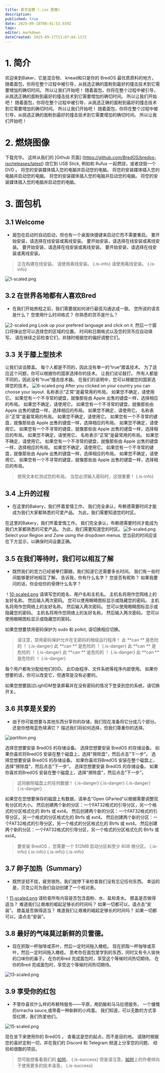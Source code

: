 ```yaml
---
title: 首次设置 (.iso 图像)
description:
published: true
date: 2025-09-18T08:41:53.939Z
tags:
editor: markdown
dateCreated: 2025-09-17T11:07:04.117Z
---
```


# 1. 简介

欢迎来到Baker，它是混合物、 knead和只是你的 BredOS 最优质原料的地方， 随着面包，你将在整个过程中被引导，从挑选正确的面粉到最好的撞击技术到它需要增加的确切时间。 所以让我们开始吧！ 随着面包，你将在整个过程中被引导，从挑选正确的面粉到最好的撞击技术到它需要增加的确切时间。 所以让我们开始吧！ 随着面包，你将在整个过程中被引导，从挑选正确的面粉到最好的撞击技术到它需要增加的确切时间。 所以让我们开始吧！ 随着面包，你将在整个过程中被引导，从挑选正确的面粉到最好的撞击技术到它需要增加的确切时间。 所以让我们开始吧！

# 2. 燃烧图像

下载完毕。 这样从我们的 [Github 页面] (https://github.com/BredOS/bredos-iso/releases/latest) 烧它到 USB Stick, 例如和 Rufus 一起燃烧，或者烧毁一个 DVD 。 将您的安装媒体插入您的电脑并启动您的电脑。 将您的安装媒体插入您的电脑并启动您的电脑。 将您的安装媒体插入您的电脑并启动您的电脑。 将您的安装媒体插入您的电脑并启动您的电脑。

# 3. 面包机

## 3.1 Welcome

- 面包在启动时自动启动，但也有一个桌面快捷键来启动它而不需要重启。 要开始安装，请选择在线安装或离线安装。 要开始安装，请选择在线安装或离线安装。 要开始安装，请选择在线安装或离线安装。 要开始安装，请选择在线安装或离线安装。

> 正在构建在线安装。 请使用离线安装。
> {.is-info} 请使用离线安装。
> {.is-info}

![1-scaled.png](/first-setup/1-scaled.png)

## 3.2 在世界各地都有人喜欢Bred

- 在我们开始旅程之前，我们需要就如何进行最佳沟通达成一致。 您所说的语言是什么？ 您使用什么时间格式？ 你熟悉的货币是什么？

![2-scaled.png](/first-setup/2-scaled.png)
Look up your prefered language and click on it. 然后一个窗口将弹出您可以选择您的区域的位置。 时间和日期格式以及您的货币应自动填写。 请在继续之前检查它们，并随时根据您的偏好调整它们。

## 3.3 关于膝上型技术

让我们谈谈膝盖。 每个人都是不同的，因此没有单一的“true”膝盖技术。 为了适应这个问题，你可以根据你的国家选择你的技术。
让我们谈论敲打。 所有人都是不同的，因此没有“true”撞击技术器。 在我们的说明中，您可以根据您的国家选择您的技术。
![6-scaled.png](/first-setup/6-scaled.png)
After you clicked on your country you can choose your layout. 名称表示“正常”是最常用的布局。 如果您不确定，请使用它。 如果您有一个不寻常的键盘，就像那些由 Apple 出售的键盘一样，选择相应的布局。 如果您不确定，请使用它。 如果您有一个不寻常的键盘，就像那些由 Apple 出售的键盘一样，选择相应的布局。 如果您不确定，请使用它。 名称表示“正常”是最常用的布局。 如果您不确定，请使用它。 如果您有一个不寻常的键盘，就像那些由 Apple 出售的键盘一样，选择相应的布局。 如果您不确定，请使用它。 如果您有一个不寻常的键盘，就像那些由 Apple 出售的键盘一样，选择相应的布局。 如果您不确定，请使用它。 名称表示“正常”是最常用的布局。 如果您不确定，请使用它。 如果您有一个不寻常的键盘，就像那些由 Apple 出售的键盘一样，选择相应的布局。 如果您不确定，请使用它。 如果您有一个不寻常的键盘，就像那些由 Apple 出售的键盘一样，选择相应的布局。 如果您不确定，请使用它。 如果您有一个不寻常的键盘，就像那些由 Apple 出售的键盘一样，选择相应的布局。

> 使用文本栏测试您的布局。 当您必须输入密码时，这很重要！
> {.is-info}

## 3.4 上升的过程

- 在这里的Bakery，我们怀着爱情工作。 我们完全承认，布赖德需要时间才能成为我们大家都熟悉的可爱产品。 为此，我们需要知道您的时区。

在这里的Bakery，我们怀着爱情工作。 我们完全承认，布赖德需要时间才能成为我们大家都熟悉的可爱产品。 为此，我们需要知道您的时区。
![9-scaled.png](/first-setup/9-scaled.png)
Select your Region and Zone using the dropdown menus. 您当前的时间应该在下方显示，以确保时间设置正确。

## 3.5 在我们等待时，我们可以相互了解

- 既然我们的苦力已经被拳打脚踢，我们知道它还需要多长时间。 我们有一些时间能够更好地相互了解。 告诉我，你有什么名字？ 您是否有昵称？ 如果我要问的话，你会给你的骨牌什么名字？

！[10-scaled.png](/first-setup/10-scaled.png)
请填写您的姓名、用户名和主机名。 主机名将用作您网络上的友好名称。 然后输入两次密码。 您可以使用眼睛图标显示或隐藏您的密码。 主机名将用作您网络上的友好名称。 然后输入两次密码。 您可以使用眼睛图标显示或隐藏您的密码。 主机名将用作您网络上的友好名称。 然后输入两次密码。 您可以使用眼睛图标显示或隐藏您的密码。

如果您想要禁用密码保护为 sudo 和 polkit, 请切换相应切换。

> 请注意，禁用密码保护允许在无密码的根级运行程序！ 此 \*\*can \*\* 是危险的 ！
> {.is-danger} 此 \*\*can \*\* 是危险的 ！
> {.is-danger} 此 \*\*can \*\* 是危险的 ！
> {.is-danger} 此 \*\*can \*\* 是危险的 ！
> {.is-danger} 此 \*\*can \*\* 是危险的 ！
> {.is-danger}

每个用户都有分配给他们的ID。 此ID由程序、文件系统等程序内部使用。 如果你想要的话，你可以改变它，但通常是没有必要的。

如果您想要跳过LightDM登录屏幕并在没有密码的情况下登录到您的系统，请切换开关。

## 3.6 共享是关爱的

- 由于你可能想要与其他东西分享你的存储，我们现在准备将它分成几个部分。 还是你想用蓝色填满它？ 描述我们将如何选择，但我们尊重你的选择。

![partition.png](/first-setup/partition.png)

选择您想要安装 BredOS 的存储设备。 选择您想要安装 BredOS 的存储设备。 如果你喜欢将BredOS 安装在整个磁盘上，选择"擦除盘"，然后点击"下一步"。 选择您想要安装 BredOS 的存储设备。 如果你喜欢将BredOS 安装在整个磁盘上，选择"擦除盘"，然后点击"下一步"。 选择您想要安装 BredOS 的存储设备。 如果你喜欢将BredOS 安装在整个磁盘上，选择"擦除盘"，然后点击"下一步"。

> 这将删除磁盘上的任何数据！
> {.is-danger}
> {.is-danger}
> {.is-danger}
> {.is-danger}

如果您在您想要保存的磁盘上有数据，请单击"Open GParted"以根据需要调整现有分区的大小。 然后创建两个新的分区：一个FAT32格式的引导分区，另一个格式的分区格式化的 Btrfs 或 ext4。 然后创建两个新的分区：一个FAT32格式的引导分区，另一个格式的分区格式化的 Btrfs 或 ext4。 然后创建两个新的分区：一个FAT32格式的引导分区，另一个格式的分区格式化的 Btrfs 或 ext4。 然后创建两个新的分区：一个FAT32格式的引导分区，另一个格式的分区格式化的 Btrfs 或 ext4。

> 要安装 BredOS ，您需要一个 512MB 启动分区和至少 8GB 根分区。
> {.is-info}
> {.is-info}
> {.is-info}
> {.is-info}

## 3.7 卵子加热（Summary）

- 既然坚韧不拔，疲劳很热，我们就停下来检查我们没有忘记任何东西。 幸运的是，贝克公司为我们自动创建了一个核对表。

！[11-scaled.png](/first-setup/11-scaled.png)
请检查所有内容是否包含面粉、水、盐和青水。 膝盖是否做得适当？ 难道我们让艰难的崛起足够长的时间吗？ 如果一切都可以，请点击“安装”。 膝盖是否做得适当？ 难道我们让艰难的崛起足够长的时间吗？ 如果一切都可以，请点击“安装”。

## 3.8 最好的气味莫过新鲜的贝雷德。

- 现在抓取一杯咖啡或茶叶，然后一定时间拖入橄榄。 现在抓取一杯咖啡或茶叶，然后一定时间拖入橄榄。 思考你在面包里学到的东西，同时又有令人愉快的口味你的鼻子。 在你的Bred 完成面包时，享受这个等候时间热切期待。 在你的Bred 完成面包时，享受这个等候时间热切期待。

![13-scaled.png](/first-setup/13-scaled.png)

## 3.9 享受你的红包

- 不管你喜欢什么样的布赖特服务——平原，用奶酪和马马拉德服务， 一个慷慨的sriracha sauce,或带着一种新鲜的小鸡蛋。 我们知道，可以无数的方式享受红牌，我们热爱他们。

![15-scaled.png](/first-setup/15-scaled.png)

现在坐下来使用你的 BredOS 。 查看这是您的起点，而不是目的地。 请随时根据您的喜好定制一切，并在我们的 Discord 和 Telegram 频道上分享您的问题、 经验和很酷的项目。

> 您可能想看看我们的 [如何](/en/how-to)。
> {.is-success} 但是请注意，[如何](/en/how-to)上的作者倾向于使用更多的技术语音。
> {.is-success}
